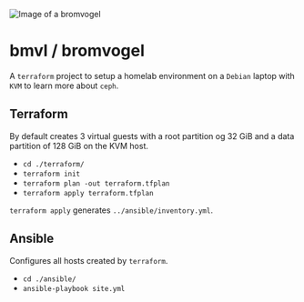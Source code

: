 ![Image of a bromvogel](https://images.app.goo.gl/bb8UXr8MgsY1pdiSA)

# bmvl / bromvogel

A `terraform` project to setup a homelab environment on
a `Debian` laptop with `KVM` to learn more about `ceph`.


## Terraform

By default creates 3 virtual guests with a root partition og 32 GiB and a data partition of 128 GiB on the KVM host.

- `cd ./terraform/`
- `terraform init`
- `terraform plan -out terraform.tfplan`
- `terraform apply terraform.tfplan`

`terraform apply` generates `../ansible/inventory.yml`. 


## Ansible

Configures all hosts created by `terraform`.

- `cd ./ansible/`
- `ansible-playbook site.yml`
